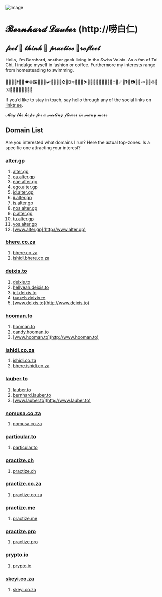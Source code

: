 ![Image](https://assets.about.me/background/users/t/w/o/twobla_1585333349_767.jpg)
# 𝓑𝓮𝓻𝓷𝓱𝓪𝓻𝓭 𝓛𝓪𝓊𝒷𝓮𝓻 (http://唠白仁)
## 𝓯𝓮𝓮𝓵 🍎 𝓽𝓱𝓲𝓷𝓴 🍏 𝓹𝓻𝓪𝓬𝓽𝓲𝓬𝓮 🌱𝓻𝓮𝓯𝓵𝓮𝓬𝓽
Hello, I'm Bernhard, another geek living in the Swiss Valais. As a fan of Tai Chi, I indulge myself in fashion or coffee. Furthermore my interests range from homesteading to swimming.

🤖🕺👨‍💻🕴🍕🥂🍽🌐🖼🚈🛵⛵🛩🚁🚀🛌🛀⌚🏦₿≋🎱🏌️‍♂️⛷🏄‍♂️🏇🏊‍♂️🚴‍♂️🏋️‍♂️🃏🌈☄🎼🎙🥁📷📰📆🗝🛒🛐♻️💯习🏳️‍🌈🇨🇭🇿🇦🇺🇳

If you’d like to stay in touch, say hello through any of the social links on [linktr.ee](https://linktr.ee/2bla).

𝓜𝓪𝔂 𝓽𝓱𝓮 𝓱𝓸𝓹𝓮 𝓯𝓸𝓻 𝓪 𝓶𝓮𝓮𝓽𝓲𝓷𝓰 𝓯𝓵𝓸𝔀𝓮𝓻 𝓲𝓷 𝓶𝓪𝓷𝔂 𝓶𝓸𝓻𝓮.
## Domain List
Are you interested what domains I run? Here the actual top-zones. Is a specific one attracting your interest?
### [alter.gp](http://google.com/search?q=site%3Aalter.gp)
1. [alter.gp](http://alter.gp)
2. [ea.alter.gp](http://ea.alter.gp)
3. [eae.alter.gp](http://eae.alter.gp)
4. [ego.alter.gp](http://ego.alter.gp)
5. [id.alter.gp](http://id.alter.gp)
6. [ii.alter.gp](http://ii.alter.gp)
7. [is.alter.gp](http://is.alter.gp)
8. [nos.alter.gp](http://nos.alter.gp)
9. [p.alter.gp](http://p.alter.gp)
10. [tu.alter.gp](http://tu.alter.gp)
11. [vos.alter.gp](http://vos.alter.gp)
12. [www.alter.gp](http://www.alter.gp)
### [bhere.co.za](http://google.com/search?q=site%3Abhere.co.za)
1. [bhere.co.za](http://bhere.co.za)
2. [ishidi.bhere.co.za](http://ishidi.bhere.co.za)
### [deixis.to](http://google.com/search?q=site%3Adeixis.to)
1. [deixis.to](http://deixis.to)
2. [hellyeah.deixis.to](http://hellyeah.deixis.to)
3. [ict.deixis.to](http://ict.deixis.to)
4. [taesch.deixis.to](http://taesch.deixis.to)
5. [www.deixis.to](http://www.deixis.to)
### [hooman.to](http://google.com/search?q=site%3Ahooman.to)
1. [hooman.to](http://hooman.to)
2. [candy.hooman.to](http://candy.hooman.to)
3. [www.hooman.to](http://www.hooman.to)
### [ishidi.co.za](http://google.com/search?q=site%3Aishidi.co.za)
1. [ishidi.co.za](http://ishidi.co.za)
2. [bhere.ishidi.co.za](http://bhere.ishidi.co.za)
### [lauber.to](http://google.com/search?q=site%3Alauber.to)
1. [lauber.to](http://lauber.to)
2. [bernhard.lauber.to](http://bernhard.lauber.to)
3. [www.lauber.to](http://www.lauber.to)
### [nomusa.co.za](http://google.com/search?q=site%3Anomusa.co.za)
1. [nomusa.co.za](http://nomusa.co.za)
### [particular.to](http://google.com/search?q=site%3Aparticular.to)
1. [particular.to](http://particular.to)
### [practize.ch](http://google.com/search?q=site%3Apractize.ch)
1. [practize.ch](http://practize.ch)
### [practize.co.za](http://google.com/search?q=site%3Apractize.co.za)
1. [practize.co.za](http://practize.co.za)
### [practize.me](http://google.com/search?q=site%3Apractize.me)
1. [practize.me](http://practize.me)
### [practize.pro](http://google.com/search?q=site%3Apractize.pro)
1. [practize.pro](http://practize.pro)
### [prypto.io](http://google.com/search?q=site%3Aprypto.io)
1. [prypto.io](http://prypto.io)
### [skeyi.co.za](http://google.com/search?q=site%3Askeyi.co.za)
1. [skeyi.co.za](http://skeyi.co.za)
